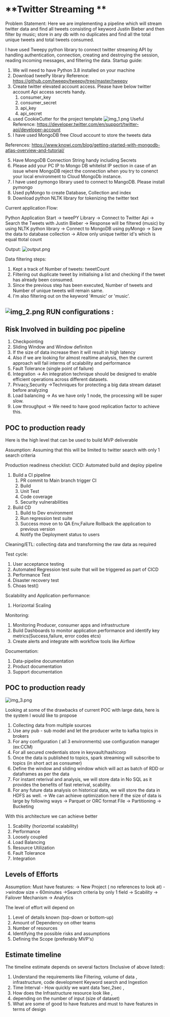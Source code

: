 **Twitter Streaming **
=

Problem Statement: Here we are implementing a pipeline which will stream twitter data and find all tweets consisting of keyword
Justin Bieber and then filter by music; store in any db with no duplicates and find all the total unique tweets
and total tweets consumed.

I have used Tweepy python library to connect twitter streaming API by handling authentication, connection, creating and destroying the session, reading incoming messages, and filtering the data.
 Startup guide:
 1) We will need to have Python 3.8 installed on your machine
 2) Download tweePy library
 Reference:  https://github.com/tweepy/tweepy/tree/master/tweepy
3) Create twitter elevated account access. Please have below twitter account Api access secrets handy.
    1) consumer_key
    2) consumer_secret
    3) api_key
    4) api_secret
  4) used CookieCutter for the project template
 ![img_1.png](img_1.png)
Useful Reference:
 https://developer.twitter.com/en/support/twitter-api/developer-account
 5) I have used MongoDB free Cloud account to store the tweets data

References:
 https://www.knowi.com/blog/getting-started-with-mongodb-atlas-overview-and-tutorial/

 5) Have MongoDB Connection String handy including Secrets
 6) Please add your PC IP to Mongo DB whitelist IP section in case of an issue where MongoDB reject the connection when you try to conenct your local environment to Cloud MongoDb instance.
 7) I have used pymongo library used to connect to MangoDB. Please install pymongo
 8) Used pyMongo to create Database, Collection and index
 9) Download python NLTK library for tokenizing the twitter text

Current application Flow:

Python Application Start -> tweePY Library -> Connect to Twitter Api
                                   -> Search the Tweets with Justin Bieber
                                   -> Response will be filtered (music) by using NLTK python library
                                   -> Connect to MongoDB using pyMongo
                                   -> Save the data to database collection
                                   -> Allow only unique twitter id's which is equal ttotal count

Output: ![output.png](output.png)

Data filtering steps:
1. Kept a track of Number of tweets: tweetCount
2. Filtering out duplicate tweet by initialising a list and checking if the tweet has already been consumed.
3. Since the previous step has been executed, Number of tweets and Number of unique tweets will remain same.
4. I'm also filtering out on the keyword '#music' or 'music'.

![img_2.png](img_2.png)
RUN configurations :
----------------------


Risk Involved in building poc pipeline
-----------------------
1) Checkpointing
2) Sliding Window and Window definiton
3) If the size of data increase then it will result in high latency
4) Also if we are looking for almost realtime analysis, then the current approach will fail interms of
scalability and performance
5) Fault Tolerance  (single point of failure)
6) Integration -> An integration technique should be designed to enable efficient operations across different datasets.
7) Privacy,Security ->Techniques for protecting a big data stream dataset before analyzing
8) Load balancing -> As we have only 1 node, the processing will be super slow.
9) Low throughput -> We need to have good replication factor to achieve this.

POC to production ready
-----------------------
Here is the high level that can be used to build MVP deliverable

Assumption: Assuming that this will be limited to twitter search with only 1 search criteria


Production readiness checklist:
CICD: Automated build and deploy pipeline
1) Build a CI pipeline
   1) PR commit to Main branch trigger CI
   2) Build
   3) Unit Test
   4) Code coverage
   5) Security vulnerabilities
2) Build CD
   1) Build to Dev environment
   2) Run regression test suite
   3) Success move on to QA Env,Failure Rollback the application to previous version
   4) Notify the Deployment status to users

Cleaning/ETL:
collecting data and transforming the raw data as required

Test cycle:
1) User acceptance testing
2) Automated Regression test suite that will be triggered as part of CICD
3) Performance Test
4) Disaster recovery test
5) Choas test()

Scalability and Application performance:
1) Horizontal Scaling

Monitoring:
1) Monitoring Producer, consumer apps and infrastructure
2) Build Dashboards to monitor application performance and identify key metrics(Success,failure, error codes etcs)
3) Create alerts and integrate with workflow tools like Airflow

Documentation:
1) Data-pipeline documentation
2) Product documentation
3) Support documentation


POC to production ready
-----------------------

![img_3.png](img_3.png)

Looking at some of the drawbacks of current POC with large data, here is the system I would like to propose

1) Collecting data from multiple sources
2) Use any pub - sub model and let the producer write to kafka topics in brokers
3) For any configuration ( all 3 environments) use configuration manager (ex:CCM)
4) For all secured credentials store in keyvault/hashicorp
5) Once the data is published to topics, spark streaming will subscribe to topics (in short act as consumer)
6) Define the window and sliding window which will act as batch of RDD or dataframes as per the data
7) For instant reterival and analysis, we will store data in No SQL as it provides the benefits of fast reterival, scability.
8) For any future data analysis on historical data, we will store the data in HDFS as well.
    -> We can achieve optimization here if the size of data is large by following ways
         -> Parquet or ORC format File
         -> Partitioning
         -> Bucketing

With this architecture we can achieve better
1) Scability (horizontal scalability)
2) Performance
3) Loosely coupled
4) Load Balancing
5) Resource Utilization
6) Fault Tolerance
7) Integration


Levels of Efforts
-----------------------

Assumption:
Must have features:
-> New Project ( no references to look at)
->window size = 60minutes
->Search criteria by only 1 field
-> Scability
-> Failover Mechanism
-> Analytics

The level of effort will depend on
1) Level of details known (top-down or bottom-up)
2) Amount of Dependency on other teams
3) Number of resources
4) Identifying the possible risks and assumptions
5) Defining the Scope (preferably MVP's)


Estimate timeline
-----------------------

The timeline estimate depends on several factors (Inclusive of above listed):
1) Understand the requirements like Filtering, volume of data , infrastructure, code development
Keyword search and Ingestion
2) Time Interval - How quickly we want data 1sec,2sec ,
3) How does the Infrastructure resource look like ,
4) depending on the number of input (size of dataset)
5) What are some of good to have features and must to have features in terms of design








